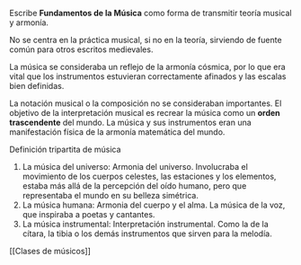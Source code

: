 Escribe **Fundamentos de la Música** como forma de transmitir teoría musical y armonía.

No se centra en la práctica musical, si no en la teoría, sirviendo de fuente común para otros escritos medievales. 

La música se consideraba un reflejo de la armonía cósmica, por lo que era vital que los instrumentos estuvieran correctamente afinados y las escalas bien definidas.

La notación musical o la composición no se consideraban importantes. El objetivo de la interpretación musical es recrear la música como un **orden trascendente** del mundo. La música y sus instrumentos eran una manifestación física de la armonía matemática del mundo.

Definición tripartita de música
1) La música del universo: 
Armonia del universo. Involucraba el movimiento de los cuerpos celestes, las estaciones y los elementos, estaba más allá de la percepción del oído humano, pero que representaba el mundo en su belleza simétrica.
2) La música humana: 
Armonia del cuerpo y el alma. La música de la voz, que inspiraba a poetas y cantantes.
3) La música instrumental: 
Interpretación instrumental. Como la de la cítara, la tibia o los demás instrumentos que sirven para la melodía.

[[Clases de músicos]]
